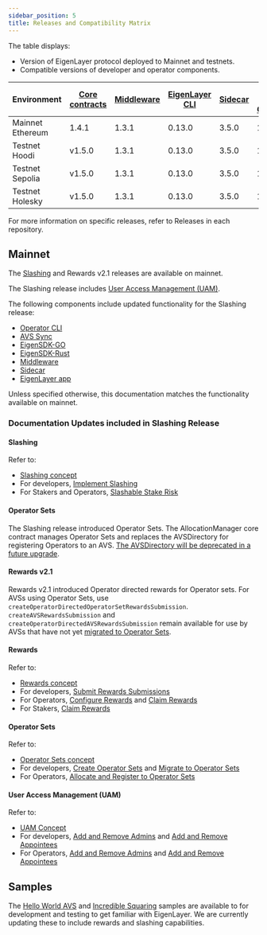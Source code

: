 ```yaml
---
sidebar_position: 5
title: Releases and Compatibility Matrix
---
```


The table displays:
* Version of EigenLayer protocol deployed to Mainnet and testnets.
* Compatible versions of developer and operator components.

| Environment      | [Core contracts](https://github.com/Layr-Labs/eigenlayer-contracts/releases) | [Middleware](https://github.com/Layr-Labs/eigenlayer-middleware/releases) | [EigenLayer CLI](https://github.com/Layr-Labs/eigenlayer-cli/releases) | [Sidecar](https://github.com/Layr-Labs/sidecar/releases) | [EigenPod Proof Generation](https://github.com/Layr-Labs/eigenpod-proofs-generation/releases) | 
|------------------|------------------------------------------------------------------------------|------------|----------------|----------------------------------------------------------|-------------------------------|
| Mainnet Ethereum | 1.4.1                                                                        | 1.3.1      | 0.13.0         | 3.5.0                                                    | 1.3.0                         | 
| Testnet Hoodi    | v1.5.0                                                                       | 1.3.1   |          0.13.0 |   3.5.0                                  |1.3.0                           
| Testnet Sepolia  | v1.5.0                                                                       | 1.3.1      | 0.13.0         | 3.5.0                                                    | 1.3.0                         |
| Testnet Holesky  | v1.5.0                                                                       | 1.3.1      | 0.13.0         | 3.5.0                                                    | 1.3.0                         |

For more information on specific releases, refer to Releases in each repository.

## Mainnet

The [Slashing](https://github.com/Layr-Labs/eigenlayer-contracts/releases/tag/v1.3.0) and Rewards v2.1 releases are available on mainnet.

The Slashing release includes [User Access Management (UAM)](concepts/uam/user-access-management.md).


The following components include updated functionality for the Slashing release:
* [Operator CLI](https://github.com/Layr-Labs/eigenlayer-cli)
* [AVS Sync](https://github.com/Layr-Labs/avs-sync)
* [EigenSDK-GO](https://github.com/Layr-Labs/eigensdk-go)
* [EigenSDK-Rust](https://github.com/Layr-Labs/eigensdk-rs)
* [Middleware](https://github.com/Layr-Labs/eigenlayer-middleware)
* [Sidecar](https://github.com/Layr-Labs/sidecar)
* [EigenLayer app](https://app.eigenlayer.xyz/)

Unless specified otherwise, this documentation matches the functionality available on mainnet. 

### Documentation Updates included in Slashing Release


#### Slashing 

Refer to: 
* [Slashing concept](concepts/slashing/slashing-concept)
* For developers, [Implement Slashing](developers/HowTo/build/slashing/implement-slashing)
* For Stakers and Operators, [Slashable Stake Risk](concepts/slashing/slashable-stake-risks)

#### Operator Sets

The Slashing release introduced Operator Sets. The AllocationManager core contract manages Operator Sets and replaces
the AVSDirectory for registering Operators to an AVS. [The AVSDirectory will be deprecated in a future upgrade](developers/howto/slashing/migrate-to-operatorsets).

#### Rewards v2.1

Rewards v2.1 introduced Operator directed rewards for Operator sets. For AVSs using Operator Sets, use `createOperatorDirectedOperatorSetRewardsSubmission`. 
`createAVSRewardsSubmission` and `createOperatorDirectedAVSRewardsSubmission` remain available for use by AVSs that have not yet [migrated to Operator Sets](developers/howto/slashing/migrate-to-operatorsets).


#### Rewards 

Refer to:
* [Rewards concept](concepts/rewards/rewards-concept)
* For developers, [Submit Rewards Submissions](developers/HowTo/build/submit-rewards-submissions)
* For Operators, [Configure Rewards](operators/howto/confirgurerewards/set-rewards-split) and [Claim Rewards](operators/howto/confirgurerewards/set-rewards-split)
* For Stakers, [Claim Rewards](restakers/restaking-guides/claim-rewards-app)

#### Operator Sets

Refer to: 
* [Operator Sets concept](concepts/operator-sets/operator-sets-concept)
* For developers, [Create Operator Sets](developers/howto/build/operator-sets/create-operator-sets.md) and [Migrate to Operator Sets](developers/howto/build/operator-sets/migrate-to-operatorsets.md)
* For Operators, [Allocate and Register to Operator Sets](operators/howto/operator-sets)

#### User Access Management (UAM)

Refer to: 
* [UAM Concept](concepts/uam/user-access-management)
* For developers, [Add and Remove Admins](developers/HowTo/build/uam/dev-add-remove-admins) and [Add and Remove Appointees](developers/howto/build/uam/dev-add-remove-admins)
* For Operators, [Add and Remove Admins](operators/howto/uam/op-add-remove-admins) and [Add and Remove Appointees](operators/howto/uam/op-add-remove-appointees)

## Samples

The [Hello World AVS](https://github.com/Layr-Labs/hello-world-avs) and [Incredible Squaring](https://github.com/Layr-Labs/incredible-squaring-avs)
samples are available to for development and testing to get familiar with EigenLayer. We are currently updating these to 
include rewards and slashing capabilities.